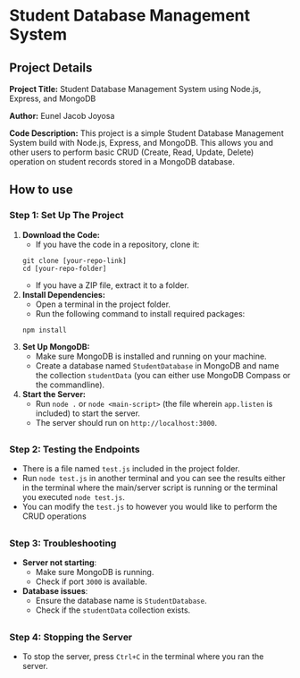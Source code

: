 # Student Database Management System

## Project Details

**Project Title:** Student Database Management System using Node.js, Express, and MongoDB

**Author:** Eunel Jacob Joyosa

**Code Description:** This project is a simple Student Database Management System build with Node.js, Express, and MongoDB. This allows you and other users to perform basic CRUD (Create, Read, Update, Delete) operation on student records stored in a MongoDB database.
## How to use
### Step 1: Set Up The Project
1. **Download the Code:**
    - If you have the code in a repository, clone it:
    ```
    git clone [your-repo-link]
    cd [your-repo-folder]
    ```
    - If you have a ZIP file, extract it to a folder.
2. **Install Dependencies:**
    - Open a terminal in the project folder.
    - Run the following command to install required packages:
    ```
    npm install
    ```
3. **Set Up MongoDB:**
    - Make sure MongoDB is installed and running on your machine.
    - Create a database named `StudentDatabase` in MongoDB and name the collection `studentData` (you can either use MongoDB Compass or the commandline).
4. **Start the Server:**
    - Run `node .` or `node <main-script>` (the file wherein `app.listen` is included) to start the server.
    - The server should run on `http://localhost:3000`.
##
### Step 2: Testing the Endpoints
- There is a file named `test.js` included in the project folder.
- Run `node test.js` in another terminal and you can see the results either in the terminal where the main/server script is running or the terminal you executed `node test.js`.
- You can modify the `test.js` to however you would like to perform the CRUD operations
##

### Step 3: Troubleshooting
- **Server not starting**:
    - Make sure MongoDB is running.
    - Check if port `3000` is available.
- **Database issues**:
    - Ensure the database name is `StudentDatabase`.
    - Check if the `studentData` collection exists.
##

### Step 4: Stopping the Server
- To stop the server, press `Ctrl+C` in the terminal where you ran the server.
